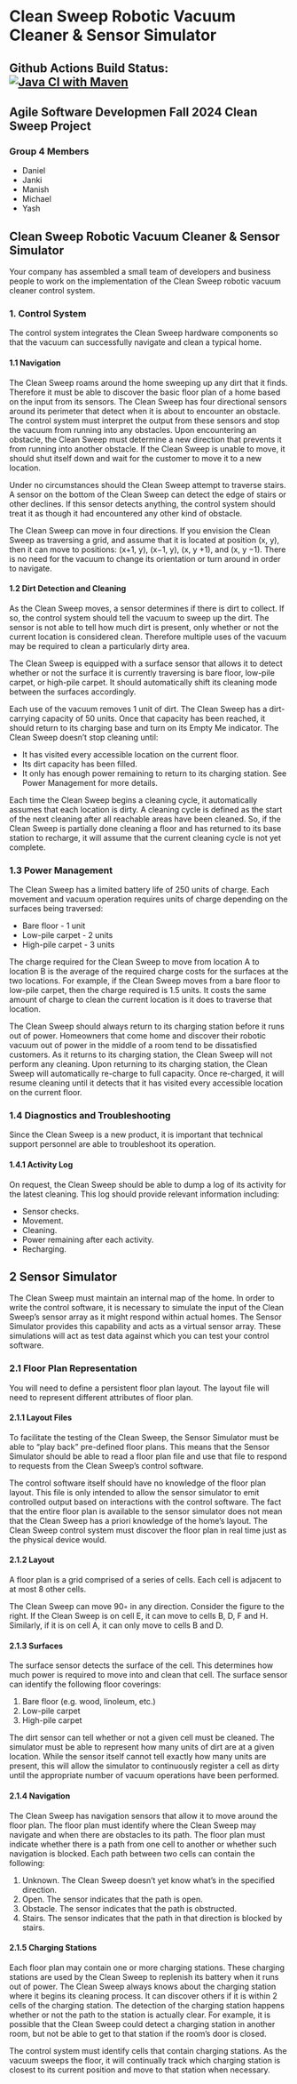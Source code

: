 # Clean Sweep Robotic Vacuum Cleaner & Sensor Simulator
## Github Actions Build Status:  [![Java CI with Maven](https://github.com/MichaelKotwica/459-clean-sweep-group-4/actions/workflows/maven.yml/badge.svg)](https://github.com/MichaelKotwica/459-clean-sweep-group-4/actions/workflows/maven.yml)
## Agile Software Developmen Fall 2024 Clean Sweep Project
### Group 4 Members
- Daniel​
- Janki​
- Manish
- Michael​
- Yash

## Clean Sweep Robotic Vacuum Cleaner & Sensor Simulator
Your company has assembled a small team of developers and business people to work on the
implementation of the Clean Sweep robotic vacuum cleaner control system.
### 1. Control System
The control system integrates the Clean Sweep hardware components so that the vacuum can
successfully navigate and clean a typical home.
#### 1.1 Navigation
The Clean Sweep roams around the home sweeping up any dirt that it finds. Therefore it must
be able to discover the basic floor plan of a home based on the input from its sensors. The Clean
Sweep has four directional sensors around its perimeter that detect when it is about to encounter
an obstacle. The control system must interpret the output from these sensors and stop the vacuum
from running into any obstacles. Upon encountering an obstacle, the Clean Sweep must
determine a new direction that prevents it from running into another obstacle. If the Clean Sweep
is unable to move, it should shut itself down and wait for the customer to move it to a new location.

Under no circumstances should the Clean Sweep attempt to traverse stairs. A sensor on the bottom
of the Clean Sweep can detect the edge of stairs or other declines. If this sensor detects anything,
the control system should treat it as though it had encountered any other kind of obstacle.

The Clean Sweep can move in four directions. If you envision the Clean Sweep as traversing a grid,
and assume that it is located at position (x, y), then it can move to positions: (x+1, y), (x−1, y),
(x, y +1), and (x, y −1). There is no need for the vacuum to change its orientation or turn around
in order to navigate.

#### 1.2 Dirt Detection and Cleaning
As the Clean Sweep moves, a sensor determines if there is dirt to collect. If so, the control system
should tell the vacuum to sweep up the dirt. The sensor is not able to tell how much dirt is present,
only whether or not the current location is considered clean. Therefore multiple uses of the vacuum
may be required to clean a particularly dirty area.

The Clean Sweep is equipped with a surface sensor that allows it to detect whether or not the
surface it is currently traversing is bare floor, low-pile carpet, or high-pile carpet. It should automatically
shift its cleaning mode between the surfaces accordingly.

Each use of the vacuum removes 1 unit of dirt. The Clean Sweep has a dirt-carrying capacity of
50 units. Once that capacity has been reached, it should return to its charging base and turn on
its Empty Me indicator. The Clean Sweep doesn’t stop cleaning until:
- It has visited every accessible location on the current floor.
- Its dirt capacity has been filled.
- It only has enough power remaining to return to its charging station. See Power Management
for more details.

Each time the Clean Sweep begins a cleaning cycle, it automatically assumes that each location is
dirty. A cleaning cycle is defined as the start of the next cleaning after all reachable areas have
been cleaned. So, if the Clean Sweep is partially done cleaning a floor and has returned to its base
station to recharge, it will assume that the current cleaning cycle is not yet complete.

### 1.3 Power Management
The Clean Sweep has a limited battery life of 250 units of charge. Each movement and vacuum
operation requires units of charge depending on the surfaces being traversed:
- Bare floor - 1 unit
- Low-pile carpet - 2 units
- High-pile carpet - 3 units

The charge required for the Clean Sweep to move from location A to location B is the average of
the required charge costs for the surfaces at the two locations. For example, if the Clean Sweep
moves from a bare floor to low-pile carpet, then the charge required is 1.5 units. It costs the same
amount of charge to clean the current location is it does to traverse that location.

The Clean Sweep should always return to its charging station before it runs out of power. Homeowners
that come home and discover their robotic vacuum out of power in the middle of a room
tend to be dissatisfied customers. As it returns to its charging station, the Clean Sweep will not
perform any cleaning. Upon returning to its charging station, the Clean Sweep will automatically
re-charge to full capacity. Once re-charged, it will resume cleaning until it detects that it has
visited every accessible location on the current floor.

### 1.4 Diagnostics and Troubleshooting
Since the Clean Sweep is a new product, it is important that technical support personnel are able
to troubleshoot its operation.
#### 1.4.1 Activity Log
On request, the Clean Sweep should be able to dump a log of its activity for the latest cleaning.
This log should provide relevant information including:
- Sensor checks.
- Movement.
- Cleaning.
- Power remaining after each activity.
- Recharging.
## 2 Sensor Simulator
The Clean Sweep must maintain an internal map of the home. In order to write the control software,
it is necessary to simulate the input of the Clean Sweep’s sensor array as it might respond within
actual homes. The Sensor Simulator provides this capability and acts as a virtual sensor array.
These simulations will act as test data against which you can test your control software.
### 2.1 Floor Plan Representation
You will need to define a persistent floor plan layout. The layout file will need to represent different
attributes of floor plan.
#### 2.1.1 Layout Files
To facilitate the testing of the Clean Sweep, the Sensor Simulator must be able to “play back”
pre-defined floor plans. This means that the Sensor Simulator should be able to read a floor plan
file and use that file to respond to requests from the Clean Sweep’s control software.

The control software itself should have no knowledge of the floor plan layout. This file is only
intended to allow the sensor simulator to emit controlled output based on interactions with the
control software. The fact that the entire floor plan is available to the sensor simulator does not
mean that the Clean Sweep has a priori knowledge of the home’s layout. The Clean Sweep control
system must discover the floor plan in real time just as the physical device would.
#### 2.1.2 Layout
A floor plan is a grid comprised of a series of cells. Each cell is adjacent
to at most 8 other cells.

The Clean Sweep can move 90◦ in any direction. Consider the figure to
the right. If the Clean Sweep is on cell E, it can move to cells B, D, F
and H. Similarly, if it is on cell A, it can only move to cells B and D.
#### 2.1.3 Surfaces
The surface sensor detects the surface of the cell. This determines how
much power is required to move into and clean that cell. The surface sensor can identify the
following floor coverings:
1. Bare floor (e.g. wood, linoleum, etc.)
2. Low-pile carpet
3. High-pile carpet

The dirt sensor can tell whether or not a given cell must be cleaned. The simulator must be able
to represent how many units of dirt are at a given location. While the sensor itself cannot tell
exactly how many units are present, this will allow the simulator to continuously register a cell as
dirty until the appropriate number of vacuum operations have been performed.
#### 2.1.4 Navigation
The Clean Sweep has navigation sensors that allow it to move around the floor plan. The floor
plan must identify where the Clean Sweep may navigate and when there are obstacles to its path.
The floor plan must indicate whether there is a path from one cell to another or whether such
navigation is blocked. Each path between two cells can contain the following:
1. Unknown. The Clean Sweep doesn’t yet know what’s in the specified direction.
2. Open. The sensor indicates that the path is open.
3. Obstacle. The sensor indicates that the path is obstructed.
4. Stairs. The sensor indicates that the path in that direction is blocked by stairs.
#### 2.1.5 Charging Stations
Each floor plan may contain one or more charging stations. These charging stations are used by
the Clean Sweep to replenish its battery when it runs out of power. The Clean Sweep always knows
about the charging station where it begins its cleaning process. It can discover others if it is within
2 cells of the charging station. The detection of the charging station happens whether or not the
path to the station is actually clear. For example, it is possible that the Clean Sweep could detect
a charging station in another room, but not be able to get to that station if the room’s door is closed.

The control system must identify cells that contain charging stations. As the vacuum sweeps the
floor, it will continually track which charging station is closest to its current position and move to
that station when necessary.
